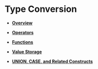 # Type Conversion<a name="EN-US_TOPIC_0289900861"></a>

-   **[Overview](overview-18.md)**  

-   **[Operators](operators.md)**  

-   **[Functions](functions.md)**  

-   **[Value Storage](value-storage.md)**  

-   **[UNION, CASE, and Related Constructs](union-case-and-related-constructs.md)**  


